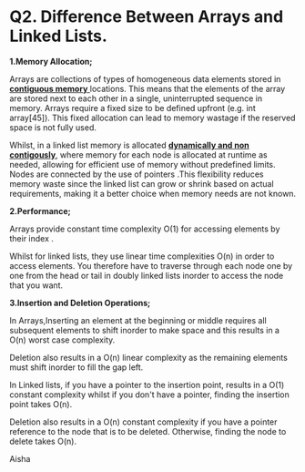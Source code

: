# Q2. Difference Between Arrays and Linked Lists.
**1.Memory Allocation;**

Arrays are collections of types of homogeneous data elements stored in <ins> **contiguous memory** </ins> locations. This means that the elements of the array are stored next to each other in a single, uninterrupted sequence in memory. Arrays require a fixed size to be defined upfront (e.g. int array[45]). This fixed allocation can lead to memory wastage if the reserved space is not fully used.

Whilst, in a linked list memory is allocated <ins>**dynamically and non contigously**</ins>, where memory for each node is allocated at runtime as needed, allowing for efficient use of memory without predefined limits. Nodes are connected by the use of pointers .This flexibility reduces memory waste since the linked list can grow or shrink based on actual requirements, making it a better choice when memory needs are not known.

**2.Performance;**

Arrays provide constant time complexity O(1) for accessing elements by their index .

Whilst for linked lists, they use linear time complexities O(n) in order to access elements. You therefore have to traverse through each node one by one from the head or tail in doubly linked lists inorder to access the node that you want.

**3.Insertion and Deletion Operations;**

In Arrays,Inserting an element at the beginning or middle requires all subsequent elements to shift inorder to make space and this results in a O(n) worst case complexity.

Deletion also results in a O(n) linear complexity as the remaining elements must shift inorder to fill the gap left.

In Linked lists, if you have a pointer to the insertion point, results in a O(1) constant complexity whilst if you don't have a pointer, finding the insertion point takes O(n).

Deletion also results in a O(n) constant complexity if you have a pointer reference to the node that is to be deleted. Otherwise, finding the node to delete takes O(n).


Aisha